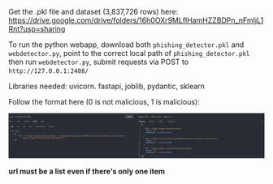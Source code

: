 Get the .pkl file and dataset (3,837,726 rows) here: https://drive.google.com/drive/folders/16h0OXr9MLflHamHZZBDPn_nFmIjL1Rnt?usp=sharing

To run the python webapp, download both ```phishing_detector.pkl``` and ```webdetector.py```, point to the correct local path of ```phishing_detector.pkl``` then run ```webdetector.py```, submit requests via POST to ```http://127.0.0.1:2408/```   

Libraries needed: uvicorn. fastapi, joblib, pydantic, sklearn

Follow the format here (0 is not malicious, 1 is malicious):

![](Screenshot_1.png)

**url must be a list even if there's only one item**
